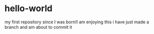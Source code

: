 # hello-world
my first repository since I was born!I am enjoying this
i have just made a branch and am about to commit it
